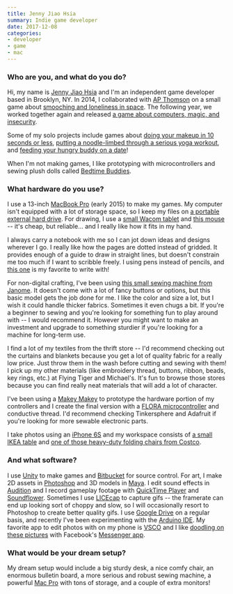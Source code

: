 ```yaml
---
title: Jenny Jiao Hsia
summary: Indie game developer
date: 2017-12-08
categories:
- developer
- game
- mac
---
```


### Who are you, and what do you do?

Hi, my name is [Jenny Jiao Hsia](http://qdork.com/ "Jenny's website.") and I'm an independent game developer based in Brooklyn, NY. In 2014, I collaborated with [AP Thomson](http://apthomson.com/ "AP's website.") on a small game about [smooching and loneliness in space][stellar-smooch-ios]. The following year, we worked together again and released [a game about computers, magic, and insecurity][beglitched]. 

Some of my solo projects include games about [doing your makeup in 10 seconds or less][morning-makeup-madness], [putting a noodle-limbed through a serious yoga workout][wobble-yoga], and [feeding your hungry buddy on a date][hungry-buddy]!

When I'm not making games, I like prototyping with microcontrollers and sewing plush dolls called [Bedtime Buddies](http://qdork.com/image/165980515125 "A photo of Jenny's plush dolls."). 

### What hardware do you use?

I use a 13-inch [MacBook Pro][macbook-pro] (early 2015) to make my games. My computer isn't equipped with a lot of storage space, so I keep my files on [a portable external hard drive][backup-plus-slim]. For drawing, I use a [small Wacom tablet][intuos-pro] and [this mouse][amazonbasics-3-button-usb-wired-mouse] -- it's cheap, but reliable... and I really like how it fits in my hand. 

I always carry a notebook with me so I can jot down ideas and designs wherever I go. I really like how the pages are dotted instead of gridded. It provides enough of a guide to draw in straight lines, but doesn't constrain me too much if I want to scribble freely. I using pens instead of pencils, and [this one][energel-x] is my favorite to write with! 

For non-digital crafting, I've been using [this small sewing machine from Janome][lady-lilac]. It doesn't come with a lot of fancy buttons or options, but this basic model gets the job done for me. I like the color and size a lot, but I wish it could handle thicker fabrics. Sometimes it even chugs a bit. If you're a beginner to sewing and you're looking for something fun to play around with -- I would recommend it. However you might want to make an investment and upgrade to something sturdier if you're looking for a machine for long-term use. 

I find a lot of my textiles from the thrift store -- I'd recommend checking out the curtains and blankets because you get a lot of quality fabric for a really low price. Just throw them in the wash before cutting and sewing with them!  I pick up my other materials (like embroidery thread, buttons, ribbon, beads, key rings, etc.) at Flying Tiger and Michael's. It's fun to browse those stores because you can find really neat materials that will add a lot of character. 

I've been using a [Makey Makey][makey-makey] to prototype the hardware portion of my controllers and I create the final version with a [FLORA microcontroller][flora] and conductive thread. I'd recommend checking Tinkersphere and Adafruit if you're looking for more sewable electronic parts.  

I take photos using an [iPhone 6S][iphone-6s] and my workspace consists of [a small IKEA table][linnmon] and [one of those heavy-duty folding chairs from Costco][lifetime-folding-chair]. 

### And what software?

I use [Unity][] to make games and [Bitbucket][] for source control. For art, I make 2D assets in [Photoshop][] and 3D models in [Maya][]. I edit sound effects in [Audition][] and I record gameplay footage with [QuickTime Player][quicktime-pro] and [Soundflower][]. Sometimes I use [LICEcap][] to capture gifs -- the framerate can end up looking sort of choppy and slow, so I will occasionally resort to Photoshop to create better quality gifs. I use [Google Drive][google-drive] on a regular basis, and recently I've been experimenting with the [Arduino IDE][arduino-ide]. My favorite app to edit photos with on my phone is [VSCO][vsco-ios] and I like [doodling on these pictures](https://www.instagram.com/p/BOsQUuqhFkD/ "One of Jenny's Instagram photos.") with Facebook's [Messenger app][facebook-messenger-ios]. 

### What would be your dream setup?

My dream setup would include a big sturdy desk, a nice comfy chair, an enormous bulletin board, a more serious and robust sewing machine, a powerful [Mac Pro][mac-pro] with tons of storage, and a couple of extra monitors!

[amazonbasics-3-button-usb-wired-mouse]: https://www.amazon.com/AmazonBasics-3-Button-Wired-Mouse-Black/dp/B005EJH6RW/ "A wired mouse."
[arduino-ide]: https://www.arduino.cc/en/Main/Software "A development environment for Arduino hardware."
[audition]: https://creative.adobe.com/products/audition "An audio editing software suite."
[backup-plus-slim]: https://www.amazon.com/Seagate-Backup-Portable-External-STDR2000100/dp/B00FRHTSK4 "An external hard drive."
[beglitched]: http://beglitched.net/ "A game about insecurity."
[bitbucket]: https://bitbucket.org/ "A source code hosting service."
[energel-x]: https://www.amazon.com/Pentel-EnerGel-X-Retractable-Liquid-BLN105/dp/B005EE4UPS "A retractable gel pen."
[facebook-messenger-ios]: https://itunes.apple.com/us/app/facebook-messenger/id454638411 "A Facebook chat client app."
[flora]: https://www.adafruit.com/product/659 "A round microcontroller."
[google-drive]: https://drive.google.com/ "A cloud storage service."
[hungry-buddy]: https://q_dork.itch.io/hungry-buddy "A game about feeding your date."
[intuos-pro]: https://www.wacom.com/en-ca/products/pen-tablets/intuos-pro-medium "A drawing tablet with multi-touch support."
[iphone-6s]: https://en.wikipedia.org/wiki/IPhone_6S "A smartphone."
[lady-lilac]: http://janome.com/en/machines/sewing/lady-lilac/ "A sewing machine."
[licecap]: https://www.cockos.com/licecap/ "Screen capture software."
[lifetime-folding-chair]: https://www.costco.com/Lifetime-Folding-Chair%2C-4-pack.product.11482116.html "A folding chair."
[linnmon]: https://www.ikea.com/us/en/catalog/products/S29932181/ "A table."
[mac-pro]: https://www.apple.com/mac-pro/ "The Intel-based Mac tower computer."
[macbook-pro]: https://www.apple.com/macbook-pro/ "A laptop."
[makey-makey]: https://makeymakey.com/ "An invention kit."
[maya]: https://www.autodesk.com/products/maya/overview "3D animation software."
[morning-makeup-madness]: https://q_dork.itch.io/morning-makeup-madness "A game about putting on makeup."
[photoshop]: https://www.adobe.com/products/photoshop.html "A bitmap image editor."
[quicktime-pro]: https://support.apple.com/kb/HT201175 "A commercial version of QuickTime."
[soundflower]: https://rogueamoeba.com/freebies/soundflower/ "Mac software for passing audio between applications."
[stellar-smooch-ios]: https://itunes.apple.com/us/app/stellar-smooch/id931063942 "A game about two space probes kissing."
[unity]: https://unity3d.com/unity/ "A cross-platform game development tool."
[vsco-ios]: https://apps.apple.com/app/vsco-cam/id588013838 "A camera app."
[wobble-yoga]: https://q_dork.itch.io/wobble-yoga "A game about matching yoga poses."
